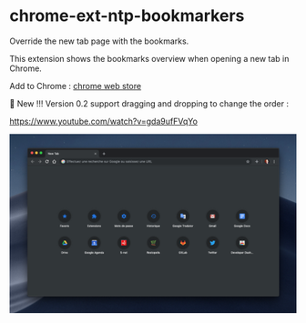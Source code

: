 # chrome-ext-ntp-bookmarkers

Override the new tab page with the bookmarks.

This extension shows the bookmarks overview when opening a new tab in Chrome.

Add to Chrome : [chrome web store
](https://chrome.google.com/webstore/detail/new-tab-page-bookmarks/jafnapncbaamdiooljaibpebonjpgffe)


🚀 New !!! Version 0.2 support dragging and dropping to change the order :

https://www.youtube.com/watch?v=gda9ufFVqYo

[![screenshot.png](screenshot.png?raw=true)](https://chrome.google.com/webstore/detail/new-tab-page-bookmarks/jafnapncbaamdiooljaibpebonjpgffe)